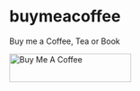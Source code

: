 # buymeacoffee
Buy me a Coffee, Tea or Book

<a href="https://www.buymeacoffee.com/eachpage" target="_blank"><img src="https://cdn.buymeacoffee.com/buttons/arial-blue.png" alt="Buy Me A Coffee" style="height: 51px !important;width: 217px !important;" ></a>
